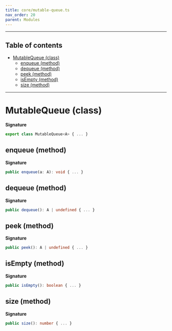 ```yaml
---
title: core/mutable-queue.ts
nav_order: 20
parent: Modules
---
```


---

<h2 class="text-delta">Table of contents</h2>

- [MutableQueue (class)](#mutablequeue-class)
  - [enqueue (method)](#enqueue-method)
  - [dequeue (method)](#dequeue-method)
  - [peek (method)](#peek-method)
  - [isEmpty (method)](#isempty-method)
  - [size (method)](#size-method)

---

# MutableQueue (class)

**Signature**

```ts
export class MutableQueue<A> { ... }
```

## enqueue (method)

**Signature**

```ts
public enqueue(a: A): void { ... }
```

## dequeue (method)

**Signature**

```ts
public dequeue(): A | undefined { ... }
```

## peek (method)

**Signature**

```ts
public peek(): A | undefined { ... }
```

## isEmpty (method)

**Signature**

```ts
public isEmpty(): boolean { ... }
```

## size (method)

**Signature**

```ts
public size(): number { ... }
```
